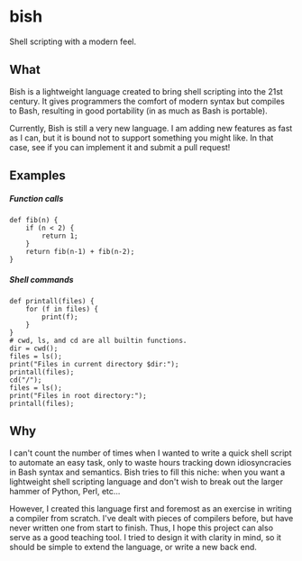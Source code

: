 # bish

Shell scripting with a modern feel.

## What

Bish is a lightweight language created to bring shell scripting into the 21st century. It gives programmers the comfort of modern syntax but compiles to Bash, resulting in good portability (in as much as Bash is portable).

Currently, Bish is still a very new language. I am adding new features as fast as I can, but it is bound not to support something you might like. In that case, see if you can implement it and submit a pull request!

## Examples

##### Function calls

    def fib(n) {
        if (n < 2) {
            return 1;
        }
        return fib(n-1) + fib(n-2);
    }

##### Shell commands

    def printall(files) {
        for (f in files) {
            print(f);
        }
    }
    # cwd, ls, and cd are all builtin functions.
    dir = cwd();
    files = ls();
    print("Files in current directory $dir:");
    printall(files);
    cd("/");
    files = ls();
    print("Files in root directory:");
    printall(files);

## Why

I can't count the number of times when I wanted to write a quick shell script to automate an easy task, only to waste hours tracking down idiosyncracies in Bash syntax and semantics. Bish tries to fill this niche: when you want a lightweight shell scripting language and don't wish to break out the larger hammer of Python, Perl, etc...

However, I created this language first and foremost as an exercise in writing a compiler from scratch. I've dealt with pieces of compilers before, but have never written one from start to finish. Thus, I hope this project can also serve as a good teaching tool. I tried to design it with clarity in mind, so it should be simple to extend the language, or write a new back end.

